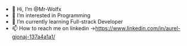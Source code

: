 - 👋 Hi, I’m @Mr-Wolfx
- 👀 I’m interested in Programming
- 🌱 I’m currently learning Full-strack Developer
- 📫 How to reach me on linkedin ->https://www.linkedin.com/in/aurel-gjonaj-137a4a1a1/


